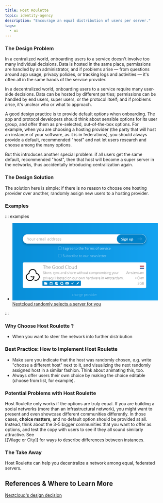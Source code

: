 ```yaml
---
title: Host Roulette
topic: identity-agency
description: "Encourage an equal distribution of users per server."
tags:
  - ui
---
```


### The Design Problem

In a centralized world, onboarding users to a service doesn't involve too many
individual decisions. Data is hosted in the same place, permissions are handled
by an administrator, and if problems arise — from questions around app usage,
privacy policies, or tracking logs and activities — it's often all in the same
hands of the service provider.

In a decentralized world, onboarding users to a service require many user-side
decisions. Data can be hosted by different parties; permissions can be handled
by end users, super users, or the protocol itself; and if problems arise, it's
unclear who or what to approach.

A good design practice is to provide default options when onboarding. The app
and protocol developers should think about sensible options for its user group,
and offer them as pre-selected, out-of-the-box options. For example, when you
are choosing a hosting provider (the party that will host an instance of your
software, as it is in federations), you should always provide a default,
recommended "host" and not let users research and choose among the many
options.

But this introduces another special problem: if all users get the same default,
recommended "host", then that host will become a super server in the networks,
thus accidentally introducing centralization again.

### The Design Solution

The solution here is simple: if there is no reason to choose one hosting
provider over another, randomly assign new users to a hosting provider.

### Examples

::: examples

- [![Nextcoud hosts](Nextcloud.png) Nextcloud randomly selects a server for you](Nextcloud.png)

:::

### Why Choose Host Roulette ?

- When you want to steer the network into further distribution

### Best Practice: How to Implement Host Roulette

- Make sure you indicate that the host was randomly chosen, e.g. write "choose
  a different host" next to it, and visualizing the next randomly assigned host
  in a similar fashion. Think about animating this, too.
- Always offer users their own choice by making the choice editable (choose
  from list, for example).

### Potential Problems with Host Roulette

Host Roulette only works if the options are truly equal. If you are building
a social networks (more than an infrastructural network), you might want to
present and even showcase different communities differently. In those cases,
**choice matters**, and no default option should be provided at all. Instead,
think about the 3-5 bigger communities that you want to offer as options, and
test the copy with users to see if they all sound similarly attractive. See  
[[Vilage or City]] for ways to describe differences between instances.

### The Take Away

Host Roulette can help you decentralize a network among equal, federated
servers.

## References & Where to Learn More

[Nextcloud's design decision](https://opensource.com/article/20/9/decentralization-signup)

